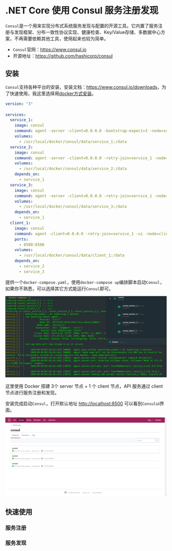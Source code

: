 # .NET Core 使用 Consul 服务注册发现

`Consul`是一个用来实现分布式系统服务发现与配置的开源工具。它内置了服务注册与发现框架、分布一致性协议实现、健康检查、Key/Value存储、多数据中心方案，不再需要依赖其他工具，使用起来也较为简单。

- `Consul`官网：<https://www.consul.io>
- 开源地址：<https://github.com/hashicorp/consul>

## 安装

`Consul`支持各种平台的安装，安装文档：<https://www.consul.io/downloads>，为了快速使用，我这里选择用[docker方式安装](../docker/repo/consul.md)。

```yaml
version: "3"

services:
  service_1:
    image: consul
    command: agent -server -client=0.0.0.0 -bootstrap-expect=3 -node=service_1
    volumes:
      - /usr/local/docker/consul/data/service_1:/data
  service_2:
    image: consul
    command: agent -server -client=0.0.0.0 -retry-join=service_1 -node=service_2
    volumes:
      - /usr/local/docker/consul/data/service_2:/data
    depends_on:
      - service_1
  service_3:
    image: consul
    command: agent -server -client=0.0.0.0 -retry-join=service_1 -node=service_3
    volumes:
      - /usr/local/docker/consul/data/service_3:/data
    depends_on:
      - service_1
  client_1:
    image: consul
    command: agent -client=0.0.0.0 -retry-join=service_1 -ui -node=client_1
    ports:
      - 8500:8500
    volumes:
      - /usr/local/docker/consul/data/client_1:/data
    depends_on:
      - service_2
      - service_3
```

提供一个`docker-compose.yaml`，使用`docker-compose up`编排脚本启动`Consul`，如果你不熟悉，可以选择其它方式能运行`Consul`即可。

![ ](./images/consul-01.png)

这里使用 Docker 搭建 3个 server 节点 + 1 个 client 节点，API 服务通过 client 节点进行服务注册和发现。

安装完成启动`Consul`，打开默认地址 <http://localhost:8500> 可以看到`Consul`ui界面。

![ ](./images/consul-02.png)

## 快速使用

### 服务注册

### 服务发现
